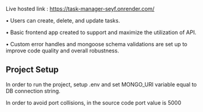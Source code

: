 Live hosted link : https://task-manager-seyf.onrender.com/

• Users can create, delete, and update tasks.

• Basic frontend app created to support and maximize the utilization of API.

• Custom error handles and mongoose schema validations are set up to improve code quality and overall robustness.

## Project Setup

In order to run the project, setup .env and set MONGO_URI variable equal to DB connection string.

In order to avoid port collisions, in the source code port value is 5000
